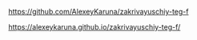 https://github.com/AlexeyKaruna/zakrivayuschiy-teg-f


https://alexeykaruna.github.io/zakrivayuschiy-teg-f/
